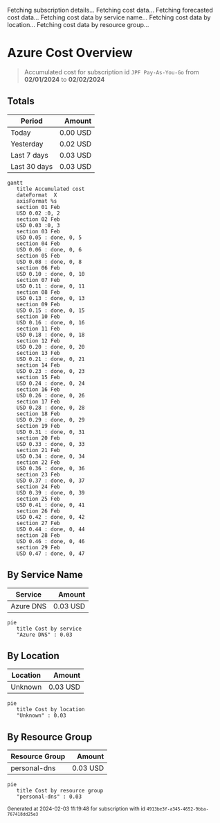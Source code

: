 Fetching subscription details...
Fetching cost data...
Fetching forecasted cost data...
Fetching cost data by service name...
Fetching cost data by location...
Fetching cost data by resource group...
# Azure Cost Overview

> Accumulated cost for subscription id `JPF Pay-As-You-Go` from **02/01/2024** to **02/02/2024**

## Totals

|Period|Amount|
|---|---:|
|Today|0.00 USD|
|Yesterday|0.02 USD|
|Last 7 days|0.03 USD|
|Last 30 days|0.03 USD|

```mermaid
gantt
   title Accumulated cost
   dateFormat  X
   axisFormat %s
   section 01 Feb
   USD 0.02 :0, 2
   section 02 Feb
   USD 0.03 :0, 3
   section 03 Feb
   USD 0.05 : done, 0, 5
   section 04 Feb
   USD 0.06 : done, 0, 6
   section 05 Feb
   USD 0.08 : done, 0, 8
   section 06 Feb
   USD 0.10 : done, 0, 10
   section 07 Feb
   USD 0.11 : done, 0, 11
   section 08 Feb
   USD 0.13 : done, 0, 13
   section 09 Feb
   USD 0.15 : done, 0, 15
   section 10 Feb
   USD 0.16 : done, 0, 16
   section 11 Feb
   USD 0.18 : done, 0, 18
   section 12 Feb
   USD 0.20 : done, 0, 20
   section 13 Feb
   USD 0.21 : done, 0, 21
   section 14 Feb
   USD 0.23 : done, 0, 23
   section 15 Feb
   USD 0.24 : done, 0, 24
   section 16 Feb
   USD 0.26 : done, 0, 26
   section 17 Feb
   USD 0.28 : done, 0, 28
   section 18 Feb
   USD 0.29 : done, 0, 29
   section 19 Feb
   USD 0.31 : done, 0, 31
   section 20 Feb
   USD 0.33 : done, 0, 33
   section 21 Feb
   USD 0.34 : done, 0, 34
   section 22 Feb
   USD 0.36 : done, 0, 36
   section 23 Feb
   USD 0.37 : done, 0, 37
   section 24 Feb
   USD 0.39 : done, 0, 39
   section 25 Feb
   USD 0.41 : done, 0, 41
   section 26 Feb
   USD 0.42 : done, 0, 42
   section 27 Feb
   USD 0.44 : done, 0, 44
   section 28 Feb
   USD 0.46 : done, 0, 46
   section 29 Feb
   USD 0.47 : done, 0, 47
```

## By Service Name

|Service|Amount|
|---|---:|
|Azure DNS|0.03 USD|

```mermaid
pie
   title Cost by service
   "Azure DNS" : 0.03
```

## By Location

|Location|Amount|
|---|---:|
|Unknown|0.03 USD|

```mermaid
pie
   title Cost by location
   "Unknown" : 0.03
```

## By Resource Group

|Resource Group|Amount|
|---|---:|
|personal-dns|0.03 USD|

```mermaid
pie
   title Cost by resource group
   "personal-dns" : 0.03
```

<sup>Generated at 2024-02-03 11:19:48 for subscription with id `4913be3f-a345-4652-9bba-767418dd25e3`</sup>
